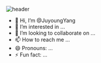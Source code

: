 ![header](https://capsule-render.vercel.app/api?type=venom&{%20%22idx%22:%203,%20%22color%22:%20%22F8E2CF%22,%20%22text%22:%20%22363636%22,%20%22textBg%22:%20%22f7f5f5%22%20}&height=200&text=Juyoung%27s%20Github&animation=fadeIn)


- 👋 Hi, I’m @JuyoungYang
- 👀 I’m interested in ...
- 💞️ I’m looking to collaborate on ...
- 📫 How to reach me ...
- 😄 Pronouns: ...
- ⚡ Fun fact: ...


